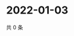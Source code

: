 # 2022-01-03

共 0 条

<!-- BEGIN WEIBO -->
<!-- 最后更新时间 Mon Jan 03 2022 01:12:10 GMT+0800 (China Standard Time) -->

<!-- END WEIBO -->
